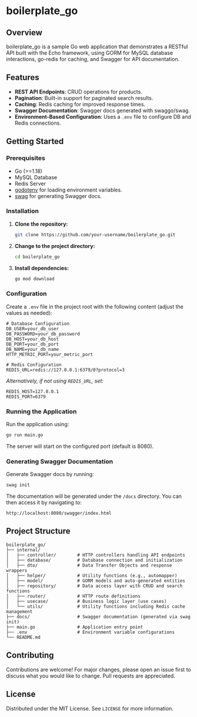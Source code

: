 # boilerplate_go

## Overview
boilerplate_go is a sample Go web application that demonstrates a RESTful API built with the Echo framework, using GORM for MySQL database interactions, go-redis for caching, and Swagger for API documentation.

## Features
- **REST API Endpoints**: CRUD operations for products.
- **Pagination**: Built-in support for paginated search results.
- **Caching**: Redis caching for improved response times.
- **Swagger Documentation**: Swagger docs generated with swaggo/swag.
- **Environment-Based Configuration**: Uses a `.env` file to configure DB and Redis connections.

## Getting Started

### Prerequisites
- Go (>=1.18)
- MySQL Database
- Redis Server
- [godotenv](https://github.com/joho/godotenv) for loading environment variables.
- [swag](https://github.com/swaggo/swag) for generating Swagger docs.

### Installation
1. **Clone the repository:**
   ```bash
   git clone https://github.com/your-username/boilerplate_go.git
   ```
2. **Change to the project directory:**
   ```bash
   cd boilerplate_go
   ```
3. **Install dependencies:**
   ```bash
   go mod download
   ```

### Configuration
Create a `.env` file in the project root with the following content (adjust the values as needed):
```dotenv
# Database Configuration
DB_USER=your_db_user
DB_PASSWORD=your_db_password
DB_HOST=your_db_host
DB_PORT=your_db_port
DB_NAME=your_db_name
HTTP_METRIC_PORT=your_metric_port

# Redis Configuration
REDIS_URL=redis://127.0.0.1:6379/0?protocol=3
```
*Alternatively, if not using `REDIS_URL`, set:*
```dotenv
REDIS_HOST=127.0.0.1
REDIS_PORT=6379
```

### Running the Application
Run the application using:
```bash
go run main.go
```
The server will start on the configured port (default is 8080).

### Generating Swagger Documentation
Generate Swagger docs by running:
```bash
swag init
```
The documentation will be generated under the `/docs` directory. You can then access it by navigating to:
```
http://localhost:8080/swagger/index.html
```

## Project Structure
```
boilerplate_go/
├── internal/
│   ├── controller/        # HTTP controllers handling API endpoints
│   ├── database/          # Database connection and initialization
│   ├── dto/               # Data Transfer Objects and response wrappers
│   ├── helper/            # Utility functions (e.g., automapper)
│   ├── model/             # GORM models and auto-generated entities
│   ├── repository/        # Data access layer with CRUD and search functions
│   ├── router/            # HTTP route definitions
│   ├── usecase/           # Business logic layer (use cases)
│   └── utils/             # Utility functions including Redis cache management
├── docs/                  # Swagger documentation (generated via swag init)
├── main.go                # Application entry point
├── .env                   # Environment variable configurations
└── README.md
```

## Contributing
Contributions are welcome! For major changes, please open an issue first to discuss what you would like to change. Pull requests are appreciated.

## License
Distributed under the MIT License. See `LICENSE` for more information.